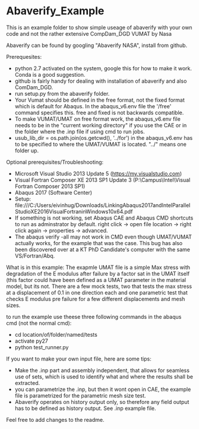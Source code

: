 # Abaverify_Example

This is an example folder to show simple useage of abaverify with your own code and not the rather extensive CompDam_DGD VUMAT by Nasa

Abaverify can be found by googling "Abaverify NASA", install from github.

Prerequesites:
- python 2.7 activated on the system, google this for how to make it work. Conda is a good suggestion.
- github is fairly handy for dealing with installation of abaverify and also ComDam_DGD.
- run setup.py from the abaverify folder.
- Your Vumat should be defined in the free format, not the fixed format which is default for Abaqus. In the abaqus_v6.env file the '/free' command specifies this. free and fixed is not backwards compatible.
- To make VUMAT/UMAT on free format work, the abaqus_v6.env file needs to be in the "current working directory" if you use the CAE or in the folder where the .inp file if using cmd to run jobs.
- usub_lib_dir = os.path.join(os.getcwd(), '../for') in the abaqus_v6.env has to be specified to where the UMAT/VUMAT is located. "../" means one folder up.

Optional prerequisites/Troubleshooting:
- Microsoft Visual Studio 2013 Update 5 (https://my.visualstudio.com) 
- Visual Fortran Composer XE 2013 SP1 Update 3 (P:\Campus\Intel\Visual Fortran Composer 2013 SP1)
- Abaqus 2017 (Software Center)
- Setup: file:///C:/Users/eivinhug/Downloads/LinkingAbaqus2017andIntelParallelStudioXE2016VisualFortraninWindows10x64.pdf
- If something is not working, set Abaqus CAE and Abaqus CMD shortcuts to run as adminstrator by default. right click -> open file location -> right click again -> properties -> advanced.
- The abaqus verify -all may not work in CMD even though UMAT/VUMAT actually works, for the example that was the case. This bug has also been discovered over at a KT PhD Candidate's computer with the same VS/Fortran/Abq.

What is in this example:
The exapmle UMAT file is a simple Max stress with degradation of the E modulus after failure by a factor sat in the UMAT itself (this factor could have been defined as a UMAT parameter in the material model, but its not.
There are a few mock tests, two that tests the max stress at a displacement of 0.1 in one direction each and one parametric test that checks E modulus pre failure for a few different displacements and mesh sizes.
 
to run the example use theese three following commands in the abaqus cmd (not the normal cmd):

- cd location/of/folder/named/tests
- activate py27
- python test_runner.py

If you want to make your own input file, here are some tips:

- Make the .inp part and assembly independent, that allows for seamless use of sets, which is used to identify what and where the results shall be extracted.
- you can parametrize the .inp, but then it wont open in CAE, the example file is parametrized for the parametric mesh size test.
- Abaverify operates on history output only, so therefore any field output has to be defined as history output. See .inp example file.

Feel free to add changes to the readme.


